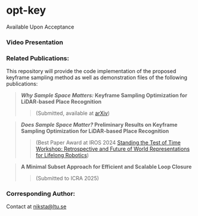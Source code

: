 # opt-key

Available Upon Acceptance

### Video Presentation

### Related Publications:

This repository will provide the code implementation of the proposed keyframe sampling method as well as demonstration files of the following publications:

>  **_Why Sample Space Matters:_ Keyframe Sampling Optimization for LiDAR-based Place Recognition**
>> (Submitted, available at [arXiv](https://arxiv.org/abs/2410.02643))

> **_Does Sample Space Matter?_ Preliminary Results on Keyframe Sampling Optimization for LiDAR-based Place Recognition**
>> (Best Paper Award at IROS 2024 [Standing the Test of Time Workshop: Retrospective and Future of World Representations for Lifelong Robotics](https://montrealrobotics.ca/test-of-time-workshop/papers/))

>  **A Minimal Subset Approach for Efficient and Scalable Loop Closure**
>> (Submitted to ICRA 2025)

### Corresponding Author:
Contact at niksta@ltu.se

